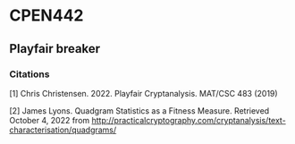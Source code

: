 # CPEN442
## Playfair breaker

### Citations
[1] Chris Christensen. 2022. Playfair Cryptanalysis. MAT/CSC 483 (2019)


[2] James Lyons. Quadgram Statistics as a Fitness Measure. Retrieved October 4, 2022 from http://practicalcryptography.com/cryptanalysis/text-characterisation/quadgrams/ 
